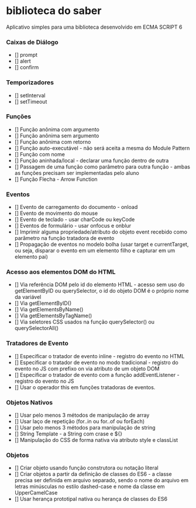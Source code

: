 # biblioteca do saber
Aplicativo simples para uma biblioteca desenvolvido em ECMA SCRIPT 6

### Caixas de Diálogo
- [] prompt
- [] alert
- [] confirm
### Temporizadores
- [] setInterval
- [] setTimeout
### Funções
- [] Função anônima com argumento
- [] Função anônima sem argumento
- [] Função anônima com retorno
- [] Função auto-executável - não será aceita a mesma do Module Pattern
- [] Função com nome
- [] Função aninhada/local - declarar uma função dentro de outra
- [] Passagem de uma função como parâmetro para outra função - ambas as funções precisam ser implementadas pelo aluno
- [] Função Flecha - Arrow Function
### Eventos
- [] Evento de carregamento do documento - onload
- [] Evento de movimento do mouse
- [] Evento de teclado - usar charCode ou keyCode
- [] Eventos de formulário - usar onfocus e onblur
- [] Imprimir alguma propriedade/atributo do objeto event recebido como parâmetro na função tratadora de evento
- [] Propagação de eventos no modelo bolha (usar target e currentTarget, ou seja, disparar o evento em um elemento filho e capturar em um elemento pai)
### Acesso aos elementos DOM do HTML
- [] Via referência DOM pelo id do elemento HTML - acesso sem uso do getElementByID ou querySelector, o id do objeto DOM é o próprio nome da variável
- [] Via getElementByID()
- [] Via getElementsByName()
- [] Via getElementsByTagName()
- [] Via seletores CSS usados na função querySelector() ou querySelectorAll()
### Tratadores de Evento
- [] Especificar o tratador de evento inline - registro do evento no HTML
- [] Especificar o tratador de evento no modo tradicional - registro do evento no JS com prefixo on via atributo de um objeto DOM
- [] Especificar o tratador de evento com a função addEventListener - registro do evento no JS
- [] Usar o operador this em funções tratadoras de eventos.
### Objetos Nativos
- [] Usar pelo menos 3 métodos de manipulação de array
- [] Usar laço de repetição (for..in ou for..of ou forEach)
- [] Usar pelo menos 3 métodos para manipulação de string
- [] String Template - a String com crase e ${}
- [] Manipulação do CSS de forma nativa via atributo style e classList
### Objetos
- [] Criar objeto usando função construtora ou notação literal
- [] Criar objetos a partir da definição de classes do ES6 - a classe precisa ser definida em arquivo separado, sendo o nome do arquivo em letras minúsculas no estilo dashed-case e nome da classe em UpperCamelCase
- [] Usar herança prototipal nativa ou herança de classes do ES6